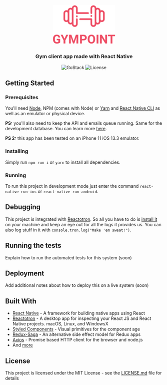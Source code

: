 <h1 align="center">
  <img alt="Gympoint" title="Gympoint" src=".github/logo.png" width="200px" />
</h1>

<h3 align="center">
  Gym client app made with React Native
</h3>

<p align="center">
  <img alt="GoStack" src="https://img.shields.io/badge/GoStack-9.0-%2304D361">

  <img alt="License" src="https://img.shields.io/badge/license-MIT-%2304D361">
</p>

## Getting Started

### Prerequisites

You'll need [Node](https://nodejs.org), NPM (comes with Node) or [Yarn](https://yarnpkg.com) and [React Native CLI](https://facebook.github.io/react-native/docs/getting-started) as well as an emulator or physical device.

**PS:** you'll also need to keep the API and emails queue running. Same for the development database. You can learn more [here](https://github.com/calaca/gympoint-api/blob/master/README.md).

**PS 2:** this app has been tested on an iPhone 11 iOS 13.3 emulator.

### Installing

Simply run `npm run i` or `yarn` to install all dependencies.

### Running

To run this project in development mode just enter the command `react-native run-ios` or `react-native run-android`.

## Debugging

This project is integrated with [Reactotron](https://github.com/infinitered/reactotron). So all you have to do is [install it](https://github.com/infinitered/reactotron/blob/master/docs/installing.md) on your machine and keep an eye out for all the logs it provides us. You can also log stuff in it with `console.tron.log("Make 'em sweat!")`.

## Running the tests

Explain how to run the automated tests for this system (soon)

## Deployment

Add additional notes about how to deploy this on a live system (soon)

## Built With

* [React Native](https://facebook.github.io/react-native/) - A framework for building native apps using React
* [Reactotron](https://github.com/infinitered/reactotron) - A desktop app for inspecting your React JS and React Native projects. macOS, Linux, and WindowsX
* [Styled Components](https://www.styled-components.com/) - Visual primitives for the component age
* [Redux-Saga](https://redux-saga.js.org/) - An alternative side effect model for Redux apps
* [Axios](https://github.com/axios/axios) - Promise based HTTP client for the browser and node.js
* And [more](https://github.com/calaca/gympoint-web/blob/master/package.json)

## License

This project is licensed under the MIT License - see the [LICENSE.md](LICENSE.md) file for details
